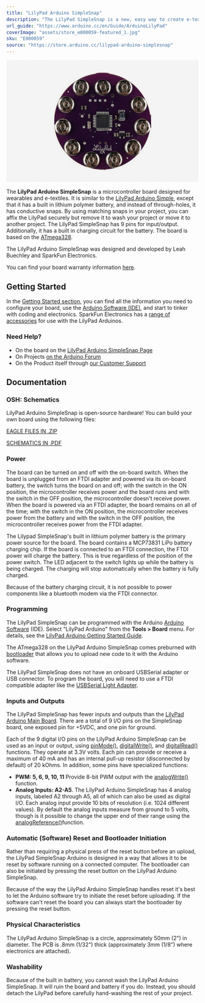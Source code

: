 ```yaml
---
title: "LilyPad Arduino SimpleSnap"
description: "The LilyPad SimpleSnap is a new, easy way to create e-textiles projects with LilyPad that are modular and can be disassembled or broken down. The SimpleSnap includes a built-in rechargeable Lithium Polymer battery and female snap connectors."
url_guide: "https://www.arduino.cc/en/Guide/ArduinoLilyPad"
coverImage: "assets/store_e000059-featured_1.jpg"
sku: "E000059"
source: "https://store.arduino.cc/lilypad-arduino-simplesnap"
---
```


![The LilyPad Arduino SimpleSnap board](./assets/store_e000059-featured_1.jpg)

The **LilyPad Arduino SimpleSnap** is a microcontroller board designed for wearables and e-textiles. It is similar to the [LilyPad Arduino Simple](https://www.arduino.cc/en/Main/ArduinoBoardLilyPadSimple), except that it has a built in lithium polymer battery, and instead of through-holes, it has conductive snaps. By using matching snaps in your project, you can affix the LilyPad securely but remove it to wash your project or move it to another project. The LilyPad SimpleSnap has 9 pins for input/output. Additionally, it has a built in charging circuit for the battery. The board is based on the [ATmega328](http://www.atmel.com/assets/Atmel-8271-8-bit-AVR-Microcontroller-ATmega48A-48PA-88A-88PA-168A-168PA-328-328P_datasheet_Complete.pdf).  
  
The LilyPad Arduino SimpleSnap was designed and developed by Leah Buechley and SparkFun Electronics.

You can find your board warranty information [here](https://www.arduino.cc/en/Main/warranty).

## Getting Started

In the [Getting Started section](https://www.arduino.cc/en/Guide/ArduinoLilyPad), you can find all the information you need to configure your board, use the [Arduino Software (IDE)](https://www.arduino.cc/en/Main/Software), and start to tinker with coding and electronics. SparkFun Electronics has a [range of accessories](http://www.sparkfun.com/commerce/categories.php?c=135) for use with the LilyPad Arduinos.

### Need Help?

* On the board on the [LilyPad Arduino SimpleSnap Page](http://lilypadarduino.org/?p=289)
* On Projects [on the Arduino Forum](https://forum.arduino.cc/index.php?board=3.0)
* On the Product itself through [our Customer Support](https://store.arduino.cc/index.php?main_page=contact_us&language=en)

## Documentation

### OSH: Schematics

LilyPad Arduino SimpleSnap is open-source hardware! You can build your own board using the following files:

[EAGLE FILES IN .ZIP](http://dlnmh9ip6v2uc.cloudfront.net/datasheets/E-Textiles/Lilypad/LilyPad-SimpleSnap-v13.zip) 

[SCHEMATICS IN .PDF](http://dlnmh9ip6v2uc.cloudfront.net/datasheets/E-Textiles/Lilypad/LilyPad-SimpleSnap-v13.pdf)

### Power

The board can be turned on and off with the on-board switch. When the board is unplugged from an FTDI adapter and powered via its on-board battery, the switch turns the board on and off; with the switch in the ON position, the microcontroller receives power and the board runs and with the switch in the OFF position, the microcontroller doesn't receive power. When the board is powered via an FTDI adapter, the board remains on all of the time; with the switch in the ON position, the microcontroller receives power from the battery and with the switch in the OFF position, the microcontroller receives power from the FTDI adapter.

The Lilypad SimpleSnap's built in lithium polymer battery is the primary power source for the board. The board contains a MCP73831 LiPo battery charging chip. If the board is connected to an FTDI connection, the FTDI power will charge the battery. This is true regardless of the position of the power switch. The LED adjacent to the switch lights up while the battery is being charged. The charging will stop automatically when the battery is fully charged.

Because of the battery charging circuit, it is not possible to power components like a bluetooth modem via the FTDI connector.

### Programming

The LilyPad SimpleSnap can be programmed with the Arduino [Arduino Software](https://www.arduino.cc/en/Main/Software) (IDE). Select "LilyPad Arduino" from the **Tools > Board** menu. For details, see the [LilyPad Arduino Getting Started Guide](https://www.arduino.cc/en/Guide/ArduinoLilyPad).

The ATmega328 on the LilyPad Arduino SimpleSnap comes preburned with [bootloader](https://www.arduino.cc/en/Hacking/Bootloader?from=Tutorial.Bootloader) that allows you to upload new code to it with the Arduino software.

The LilyPad SimpleSnap does not have an onboard USBSerial adapter or USB connector. To program the board, you will need to use a FTDI compatible adapter like the [USBSerial Light Adapter](https://www.arduino.cc/en/Main/en/Main/USBSerial).

### Inputs and Outputs

The LilyPad SimpleSnap has fewer inputs and outputs than the [LilyPad Arduino Main Board](https://www.arduino.cc/en/Main/ArduinoBoardLilyPad). There are a total of 9 I/O pins on the SimpleSnap board, one exposed pin for +5VDC, and one pin for ground.

Each of the 9 digital I/O pins on the LilyPad Arduino SimpleSnap can be used as an input or output, using [pinMode()](https://www.arduino.cc/en/Reference/PinMode), [digitalWrite()](https://www.arduino.cc/en/Reference/DigitalWrite), and [digitalRead()](https://www.arduino.cc/en/Reference/DigitalRead) functions. They operate at 3.3V volts. Each pin can provide or receive a maximum of 40 mA and has an internal pull-up resistor (disconnected by default) of 20 kOhms. In addition, some pins have specialized functions:

* **PWM: 5, 6, 9, 10, 11** Provide 8-bit PWM output with the [analogWrite()](https://www.arduino.cc/en/Reference/AnalogWrite) function.
* **Analog Inputs: A2-A5**. The LilyPad Arduino SimpleSnap has 4 analog inputs, labeled A2 through A5, all of which can also be used as digital I/O. Each analog input provide 10 bits of resolution (i.e. 1024 different values). By default the analog inputs measure from ground to 5 volts, though is it possible to change the upper end of their range using the [analogReference()](https://www.arduino.cc/en/Reference/AnalogReference)function.

### Automatic (Software) Reset and Bootloader Initiation

Rather than requiring a physical press of the reset button before an upload, the LilyPad SimpleSnap Arduino is designed in a way that allows it to be reset by software running on a connected computer. The bootloader can also be initiated by pressing the reset button on the LilyPad Arduino SimpleSnap.

Because of the way the LilyPad Arduino SimpleSnap handles reset it's best to let the Arduino software try to initiate the reset before uploading. If the software can't reset the board you can always start the bootloader by pressing the reset button.

### Physical Characteristics

The LilyPad Arduino SimpleSnap is a circle, approximately 50mm (2") in diameter. The PCB is .8mm (1/32") thick (approximately 3mm (1/8") where electronics are attached).

### Washability

Because of the built in battery, you cannot wash the LilyPad Arduino SimpleSnap. It will ruin the board and battery if you do. Instead, you should detach the LilyPad before carefully hand-washing the rest of your project.


